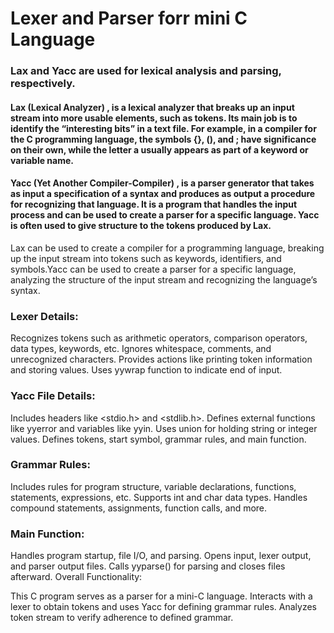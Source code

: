 # Lexer and Parser forr mini C Language

### Lax and Yacc are used for lexical analysis and parsing, respectively.             

#### Lax (Lexical Analyzer) , is a lexical analyzer that breaks up an input stream into more usable elements, such as tokens. Its main job is to identify the “interesting bits” in a text file. For example, in a compiler for the C programming language, the symbols {}, (), and ; have significance on their own, while the letter a usually appears as part of a keyword or variable name.

#### Yacc (Yet Another Compiler-Compiler) , is a parser generator that takes as input a specification of a syntax and produces as output a procedure for recognizing that language. It is a program that handles the input process and can be used to create a parser for a specific language. Yacc is often used to give structure to the tokens produced by Lax. 

Lax can be used to create a compiler for a programming language, breaking up the input stream into tokens such as keywords, identifiers, and symbols.Yacc can be used to create a parser for a specific language, analyzing the structure of the input stream and recognizing the language’s syntax.

### Lexer Details:

Recognizes tokens such as arithmetic operators, comparison operators, data types, keywords, etc.
Ignores whitespace, comments, and unrecognized characters.
Provides actions like printing token information and storing values.
Uses yywrap function to indicate end of input.

### Yacc File Details:

Includes headers like <stdio.h> and <stdlib.h>.
Defines external functions like yyerror and variables like yyin.
Uses union for holding string or integer values.
Defines tokens, start symbol, grammar rules, and main function.

### Grammar Rules:

Includes rules for program structure, variable declarations, functions, statements, expressions, etc.
Supports int and char data types.
Handles compound statements, assignments, function calls, and more.

### Main Function:

Handles program startup, file I/O, and parsing.
Opens input, lexer output, and parser output files.
Calls yyparse() for parsing and closes files afterward.
Overall Functionality:

This C program serves as a parser for a mini-C language.
Interacts with a lexer to obtain tokens and uses Yacc for defining grammar rules.
Analyzes token stream to verify adherence to defined grammar.
